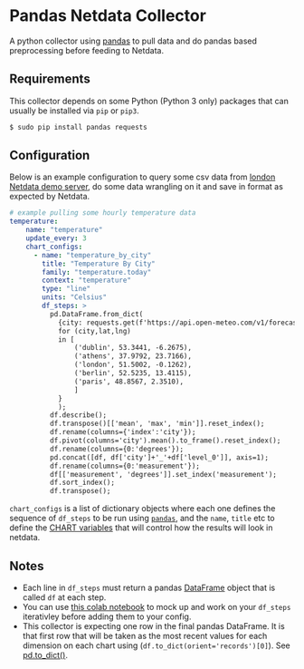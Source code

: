 <!--
title: "Pandas"
custom_edit_url: https://github.com/netdata/netdata/edit/master/collectors/python.d.plugin/pandas/README.md
-->

# Pandas Netdata Collector

A python collector using [pandas](https://pandas.pydata.org/) to pull data and do pandas based preprocessing before feeding to Netdata.

## Requirements

This collector depends on some Python (Python 3 only) packages that can usually be installed via `pip` or `pip3`.

```bash
$ sudo pip install pandas requests
```

## Configuration

Below is an example configuration to query some csv data from [london Netdata demo server](http://london.my-netdata.io/#after=-420;before=0;=undefined;theme=slate;utc=Europe%2FLondon), do some data wrangling on it and save in format as expected by Netdata.

```yaml
# example pulling some hourly temperature data
temperature:
    name: "temperature"
    update_every: 3
    chart_configs:
      - name: "temperature_by_city"
        title: "Temperature By City"
        family: "temperature.today"
        context: "temperature"
        type: "line"
        units: "Celsius"
        df_steps: >
          pd.DataFrame.from_dict(
            {city: requests.get(f'https://api.open-meteo.com/v1/forecast?latitude={lat}&longitude={lng}&hourly=temperature_2m').json()['hourly']['temperature_2m'] 
            for (city,lat,lng) 
            in [
                ('dublin', 53.3441, -6.2675),
                ('athens', 37.9792, 23.7166),
                ('london', 51.5002, -0.1262),
                ('berlin', 52.5235, 13.4115),
                ('paris', 48.8567, 2.3510),
                ]
            }
            );
          df.describe();                                               # get aggregate stats for each city;
          df.transpose()[['mean', 'max', 'min']].reset_index();        # just take mean, min, max;
          df.rename(columns={'index':'city'});                         # some column renaming;
          df.pivot(columns='city').mean().to_frame().reset_index();    # force to be one row per city;
          df.rename(columns={0:'degrees'});                            # some column renaming;
          pd.concat([df, df['city']+'_'+df['level_0']], axis=1);       # add new column combining city and summary measuement label;
          df.rename(columns={0:'measurement'});                        # some column renaming;
          df[['measurement', 'degrees']].set_index('measurement');     # just take two columns we want;
          df.sort_index();                                             # sort by city name;
          df.transpose();                                              # transpose so its just one wide row;
```

`chart_configs` is a list of dictionary objects where each one defines the sequence of `df_steps` to be run using [`pandas`](https://pandas.pydata.org/), 
and the `name`, `title` etc to define the 
[CHART variables](https://learn.netdata.cloud/docs/agent/collectors/python.d.plugin#global-variables-order-and-chart) 
that will control how the results will look in netdata.

## Notes
  - Each line in `df_steps` must return a pandas [DataFrame](https://pandas.pydata.org/docs/reference/api/pandas.DataFrame.html) object that is called `df` at each step.
  - You can use [this colab notebook](https://colab.research.google.com/drive/1VYrddSegZqGtkWGFuiUbMbUk5f3rW6Hi?usp=sharing) to mock up and work on your `df_steps` iterativley before adding them to your config.
  - This collector is expecting one row in the final pandas DataFrame. It is that first row that will be taken as the most recent values for each dimension on each chart using (`df.to_dict(orient='records')[0]`). See [pd.to_dict()](https://pandas.pydata.org/docs/reference/api/pandas.DataFrame.to_dict.html).